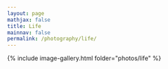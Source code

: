 ```yaml
---
layout: page
mathjax: false
title: Life
mainnav: false
permalink: /photography/life/
---
```


{% include image-gallery.html folder="photos/life" %}
